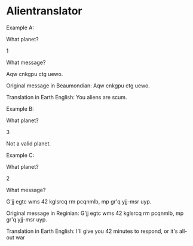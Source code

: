 # Alientranslator

Example A:

What planet?

1

What message?

Aqw cnkgpu ctg uewo.

Original message in Beaumondian: Aqw cnkgpu ctg uewo.

Translation in Earth English: You aliens are scum.

Example B:

What planet?

3

Not a valid planet.

Example C:

What planet?

2

What message?

G'jj egtc wms 42 kglsrcq rm pcqnmlb, mp gr'q yjj-msr uyp.

Original message in Reginian: G'jj egtc wms 42 kglsrcq rm pcqnmlb, mp gr'q yjj-msr uyp.

Translation in Earth English: I'll give you 42 minutes to respond, or it's all-out war

